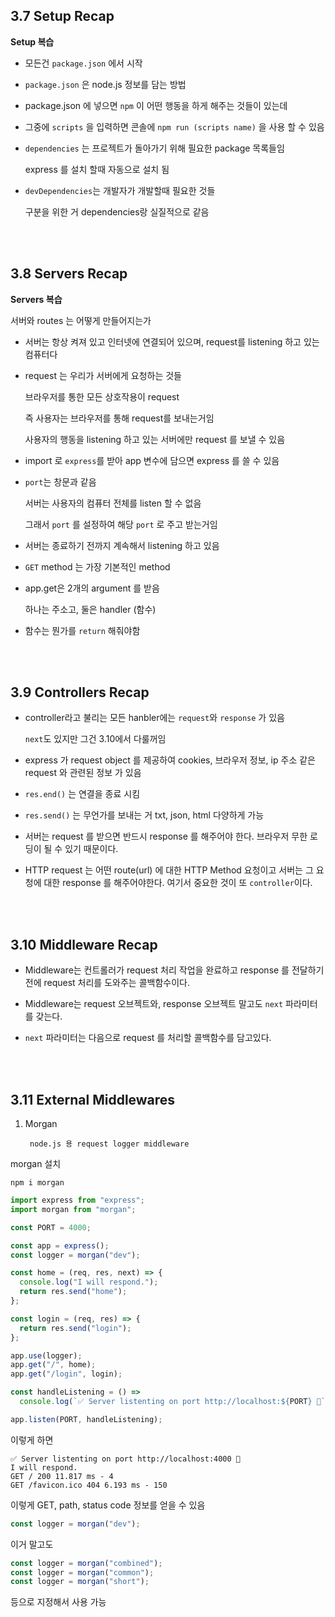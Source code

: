 ## 3.7 Setup Recap

**Setup 복습**

- 모든건 `package.json` 에서 시작

- `package.json` 은 node.js 정보를 담는 방법

- package.json 에 넣으면 `npm` 이 어떤 행동을 하게 해주는 것들이 있는데

- 그중에 `scripts` 을 입력하면 콘솔에 `npm run (scripts name)` 을 사용 할 수 있음

- `dependencies` 는 프로젝트가 돌아가기 위해 필요한 package 목록들임

  express 를 설치 할때 자동으로 설치 됨

- `devDependencies`는 개발자가 개발할때 필요한 것들

  구분을 위한 거 dependencies랑 실질적으로 같음

<br><br>

## 3.8 Servers Recap

**Servers 복습**

서버와 routes 는 어떻게 만들어지는가

- 서버는 항상 켜져 있고 인터넷에 연결되어 있으며, request를 listening 하고 있는 컴퓨터다

- request 는 우리가 서버에게 요청하는 것들

  브라우저를 통한 모든 상호작용이 request

  즉 사용자는 브라우저를 통해 request를 보내는거임

  사용자의 행동을 listening 하고 있는 서버에만 request 를 보낼 수 있음

- import 로 `express`를 받아 app 변수에 담으면 express 를 쓸 수 있음

- `port`는 창문과 같음

  서버는 사용자의 컴퓨터 전체를 listen 할 수 없음

  그래서 `port` 를 설정하여 해당 `port` 로 주고 받는거임

- 서버는 종료하기 전까지 계속해서 listening 하고 있음

- `GET` method 는 가장 기본적인 method

- app.get은 2개의 argument 를 받음

  하나는 주소고, 둘은 handler (함수)

- 함수는 뭔가를 `return` 해줘야함

<br><br>

## 3.9 Controllers Recap

- controller라고 불리는 모든 hanbler에는 `request`와 `response` 가 있음

  `next`도 있지만 그건 3.10에서 다룰꺼임

- express 가 request object 를 제공하여 cookies, 브라우저 정보, ip 주소 같은 request 와 관련된 정보 가 있음

- `res.end()` 는 연결을 종료 시킴

- `res.send()` 는 무언가를 보내는 거 txt, json, html 다양하게 가능

- 서버는 request 를 받으면 반드시 response 를 해주어야 한다. 브라우저 무한 로딩이 될 수 있기 때문이다.

- HTTP request 는 어떤 route(url) 에 대한 HTTP Method 요청이고 서버는 그 요청에 대한 response 를 해주어야한다. 여기서 중요한 것이 또 `controller`이다.

<br><br>

## 3.10 Middleware Recap

- Middleware는 컨트롤러가 request 처리 작업을 완료하고 response 를 전달하기 전에 request 처리를 도와주는 콜백함수이다.

- Middleware는 request 오브젝트와, response 오브젝트 말고도 `next` 파라미터를 갖는다.

- `next` 파라미터는 다음으로 request 를 처리할 콜백함수를 담고있다.

<br><br>

## 3.11 External Middlewares

1.  Morgan

         node.js 용 request logger middleware

morgan 설치

    npm i morgan

```js
import express from "express";
import morgan from "morgan";

const PORT = 4000;

const app = express();
const logger = morgan("dev");

const home = (req, res, next) => {
  console.log("I will respond.");
  return res.send("home");
};

const login = (req, res) => {
  return res.send("login");
};

app.use(logger);
app.get("/", home);
app.get("/login", login);

const handleListening = () =>
  console.log(`✅ Server listenting on port http://localhost:${PORT} 🚀`);

app.listen(PORT, handleListening);
```

이렇게 하면

```
✅ Server listenting on port http://localhost:4000 🚀
I will respond.
GET / 200 11.817 ms - 4
GET /favicon.ico 404 6.193 ms - 150
```

이렇게 GET, path, status code 정보를 얻을 수 있음

```js
const logger = morgan("dev");
```

이거 말고도

```js
const logger = morgan("combined");
const logger = morgan("common");
const logger = morgan("short");
```

등으로 지정해서 사용 가능
